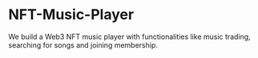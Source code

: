 # NFT-Music-Player
We build a Web3 NFT music player with functionalities like music trading, searching for songs and joining membership.
